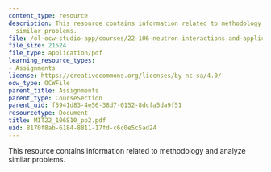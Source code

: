 ```yaml
---
content_type: resource
description: This resource contains information related to methodology and analyze
  similar problems.
file: /ol-ocw-studio-app/courses/22-106-neutron-interactions-and-applications-spring-2010/8170f8ab6184881117fdc6c0e5c5ad24_MIT22_106S10_pp2.pdf
file_size: 21524
file_type: application/pdf
learning_resource_types:
- Assignments
license: https://creativecommons.org/licenses/by-nc-sa/4.0/
ocw_type: OCWFile
parent_title: Assignments
parent_type: CourseSection
parent_uid: f5941d83-4e56-38d7-0152-8dcfa5da9f51
resourcetype: Document
title: MIT22_106S10_pp2.pdf
uid: 8170f8ab-6184-8811-17fd-c6c0e5c5ad24
---
```

This resource contains information related to methodology and analyze similar problems.